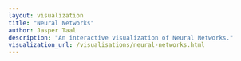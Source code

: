 ```yaml
---
layout: visualization
title: "Neural Networks"
author: Jasper Taal
description: "An interactive visualization of Neural Networks."
visualization_url: /visualisations/neural-networks.html
---
```

